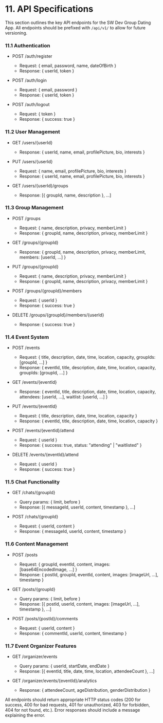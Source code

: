 # 11. API Specifications

This section outlines the key API endpoints for the SW Dev Group Dating App. All endpoints should be prefixed with `/api/v1/` to allow for future versioning.

### 11.1 Authentication

- POST /auth/register
  - Request: { email, password, name, dateOfBirth }
  - Response: { userId, token }

- POST /auth/login
  - Request: { email, password }
  - Response: { userId, token }

- POST /auth/logout
  - Request: { token }
  - Response: { success: true }

### 11.2 User Management

- GET /users/{userId}
  - Response: { userId, name, email, profilePicture, bio, interests }

- PUT /users/{userId}
  - Request: { name, email, profilePicture, bio, interests }
  - Response: { userId, name, email, profilePicture, bio, interests }

- GET /users/{userId}/groups
  - Response: [{ groupId, name, description }, ...]

### 11.3 Group Management

- POST /groups
  - Request: { name, description, privacy, memberLimit }
  - Response: { groupId, name, description, privacy, memberLimit }

- GET /groups/{groupId}
  - Response: { groupId, name, description, privacy, memberLimit, members: [userId, ...] }

- PUT /groups/{groupId}
  - Request: { name, description, privacy, memberLimit }
  - Response: { groupId, name, description, privacy, memberLimit }

- POST /groups/{groupId}/members
  - Request: { userId }
  - Response: { success: true }

- DELETE /groups/{groupId}/members/{userId}
  - Response: { success: true }

### 11.4 Event System

- POST /events
  - Request: { title, description, date, time, location, capacity, groupIds: [groupId, ...] }
  - Response: { eventId, title, description, date, time, location, capacity, groupIds: [groupId, ...] }

- GET /events/{eventId}
  - Response: { eventId, title, description, date, time, location, capacity, attendees: [userId, ...], waitlist: [userId, ...] }

- PUT /events/{eventId}
  - Request: { title, description, date, time, location, capacity }
  - Response: { eventId, title, description, date, time, location, capacity }

- POST /events/{eventId}/attend
  - Request: { userId }
  - Response: { success: true, status: "attending" | "waitlisted" }

- DELETE /events/{eventId}/attend
  - Request: { userId }
  - Response: { success: true }

### 11.5 Chat Functionality

- GET /chats/{groupId}
  - Query params: { limit, before }
  - Response: [{ messageId, userId, content, timestamp }, ...]

- POST /chats/{groupId}
  - Request: { userId, content }
  - Response: { messageId, userId, content, timestamp }

### 11.6 Content Management

- POST /posts
  - Request: { groupId, eventId, content, images: [base64EncodedImage, ...] }
  - Response: { postId, groupId, eventId, content, images: [imageUrl, ...], timestamp }

- GET /posts/{groupId}
  - Query params: { limit, before }
  - Response: [{ postId, userId, content, images: [imageUrl, ...], timestamp }, ...]

- POST /posts/{postId}/comments
  - Request: { userId, content }
  - Response: { commentId, userId, content, timestamp }

### 11.7 Event Organizer Features

- GET /organizer/events
  - Query params: { userId, startDate, endDate }
  - Response: [{ eventId, title, date, time, location, attendeeCount }, ...]

- GET /organizer/events/{eventId}/analytics
  - Response: { attendeeCount, ageDistribution, genderDistribution }

All endpoints should return appropriate HTTP status codes (200 for success, 400 for bad requests, 401 for unauthorized, 403 for forbidden, 404 for not found, etc.). Error responses should include a message explaining the error.

